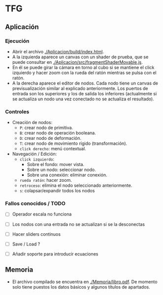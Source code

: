 # TFG

## Aplicación

### Ejecución

- Abrir el archivo [./Aplicacion/build/index.html](./Aplicacion/build/index.html).
- A la izquierda aparece un canvas con un shader de prueba, que se puede consultar en [./Aplicacion/src/fragmentShaderMovable.js](./Aplicacion/src/fragmentShaderMovable.js). 
- En él se puede girar la cámara en torno al cubo si se mantiene el click izquierdo y hacer zoom con la rueda del ratón mientras se pulsa con el ratón.
- A la derecha aparece el editor de nodos. Cada nodo tiene un canvas de previsualización similar al explicado anteriormente. Los puertos de entrada son los superiores y los de salida los inferiores (actualmente si se actualiza un nodo una vez conectado no se actualiza el resultado).

### Controles

- Creación de nodos:
  - `P`: crear nodo de primitiva.
  - `B`: crear nodo de operación booleana.
  - `D`: crear nodo de deformación.
  - `T`: crear nodo de movimiento rígido (transformación).
  - `click derecho`:  menú contextual.
- Navegación / Edición:
  - `click izquierdo`: 
    - Sobre el fondo: mover vista.
    - Sobre un nodo: seleccionar nodo.
    - Sobre una conexión: eliminar conexión.
  - `rueda ratón`: hacer zoom.
  - `retroceso`: elimina el nodo seleccionado anteriormente.
  - `s`: colapsar/expandir todos los nodos

### Fallos conocidos / TODO

- [ ] Operador escala no funciona
- [ ] Los nodos con una entrada no se actualizan si se la desconectas
- [ ] Hacer sliders continuos
- [ ] Save / Load ?
- [ ] Añadir soporte para introducir ecuaciones



## Memoria
- El archivo compilado se encuentra en [./Memoria/libro.pdf](./Memoria/libro.pdf). De momento solo tiene puestos los datos básicos y algunos títulos de apartados.

